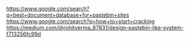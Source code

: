 https://www.google.com/search?q=best+document+database+for+pastebin+sites
https://www.google.com/search?q=how+to+start+cracking
https://medium.com/@rohitverma_87831/design-pastebin-like-system-f713256fc99d
